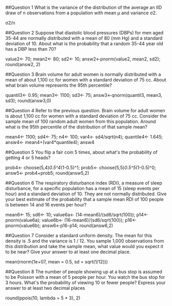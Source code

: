 ##Question 1
What is the variance of the distribution of the average an IID draw of n observations from a population with mean μ and variance σ2.

σ2/n

##Question 2
Suppose that diastolic blood pressures (DBPs) for men aged 35-44 are normally distributed with a mean of 80 (mm Hg) and a standard deviation of 10. About what is the probability that a random 35-44 year old has a DBP less than 70?

value2<- 70;
mean2<- 80;
sd2<- 10;
answ2<-pnorm(value2, mean2, sd2);
round(answ2, 2)


##Question 3
Brain volume for adult women is normally distributed with a mean of about 1,100 cc for women with a standard deviation of 75 cc. About what brain volume represents the 95th percentile?

quantil3<- 0.95;
mean3<- 1100;
sd3<- 75;
answ3<-qnorm(quantil3, mean3, sd3);
round(answ3,0)


##Question 4
Refer to the previous question. Brain volume for adult women is about 1,100 cc for women with a standard deviation of 75 cc. Consider the sample mean of 100 random adult women from this population. Around what is the 95th percentile of the distribution of that sample mean?

mean4<- 1100;
sd4<- 75;
n4<- 100;
var4<- sd4/sqrt(n4);
quantile4<- 1.645;
answ4<- mean4+(var4*quantile4);
answ4


##Question 5
You flip a fair coin 5 times, about what's the probability of getting 4 or 5 heads?

prob4<- choose(5,4)*0.5^4*(1-0.5)^1;
prob5<- choose(5,5)*0.5^5*(1-0.5)^0;
answ5<- prob4+prob5;
round(answ5,2)


##Question 6
The respiratory disturbance index (RDI), a measure of sleep disturbance, for a specific population has a mean of 15 (sleep events per hour) and a standard deviation of 10. They are not normally distributed. Give your best estimate of the probability that a sample mean RDI of 100 people is between 14 and 16 events per hour?

mean6<- 15;
sd6<- 10;
value6a<- (14-mean6)/(sd6/sqrt(100));
p14<-pnorm(value6a);
value6b<- (16-mean6)/(sd6/sqrt(100));
p16<-pnorm(value6b);
answ6<-p16-p14;
round(answ6,2)


##Question 7
Consider a standard uniform density. The mean for this density is .5 and the variance is 1 / 12. You sample 1,000 observations from this distribution and take the sample mean, what value would you expect it to be near? Give your answer to at least one decimal place.

mean(rnorm(1e+07, mean = 0.5, sd = sqrt(1/12)))


##Question 8
The number of people showing up at a bus stop is assumed to be Poisson with a mean of 5 people per hour. You watch the bus stop for 3 hours. What's the probability of viewing 10 or fewer people? Express your answer to at least two decimal places

round(ppois(10, lambda = 5 * 3), 2)
